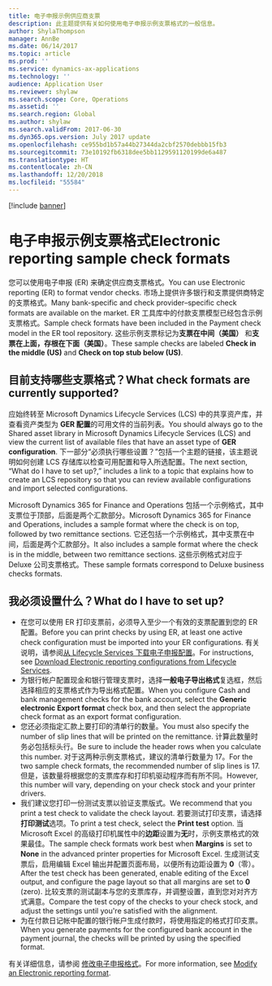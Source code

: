 ```yaml
---
title: 电子申报示例供应商支票
description: 此主题提供有关如何使用电子申报示例支票格式的一般信息。
author: ShylaThompson
manager: AnnBe
ms.date: 06/14/2017
ms.topic: article
ms.prod: ''
ms.service: dynamics-ax-applications
ms.technology: ''
audience: Application User
ms.reviewer: shylaw
ms.search.scope: Core, Operations
ms.assetid: ''
ms.search.region: Global
ms.author: shylaw
ms.search.validFrom: 2017-06-30
ms.dyn365.ops.version: July 2017 update
ms.openlocfilehash: ce955bd1b57a44b27344da2cbf2570debbb15fb3
ms.sourcegitcommit: 73e10192fb6318dee5bb1129591120199de6a487
ms.translationtype: HT
ms.contentlocale: zh-CN
ms.lasthandoff: 12/20/2018
ms.locfileid: "55584"
---
```

[!include [banner](../includes/banner.md)]

# <a name="electronic-reporting-sample-check-formats"></a><span data-ttu-id="81371-103">电子申报示例支票格式</span><span class="sxs-lookup"><span data-stu-id="81371-103">Electronic reporting sample check formats</span></span>

<span data-ttu-id="81371-104">您可以使用电子申报 (ER) 来确定供应商支票格式。</span><span class="sxs-lookup"><span data-stu-id="81371-104">You can use Electronic reporting (ER) to format vendor checks.</span></span> <span data-ttu-id="81371-105">市场上提供许多银行和支票提供商特定的支票格式。</span><span class="sxs-lookup"><span data-stu-id="81371-105">Many bank-specific and check provider–specific check formats are available on the market.</span></span> <span data-ttu-id="81371-106">ER 工具库中的付款支票模型已经包含示例支票格式。</span><span class="sxs-lookup"><span data-stu-id="81371-106">Sample check formats have been included in the Payment check model in the ER tool repository.</span></span> <span data-ttu-id="81371-107">这些示例支票标记为**支票在中间（美国）** 和**支票在上面，存根在下面（美国）**。</span><span class="sxs-lookup"><span data-stu-id="81371-107">These sample checks are labeled **Check in the middle (US)** and **Check on top stub below (US)**.</span></span>

## <a name="what-check-formats-are-currently-supported"></a><span data-ttu-id="81371-108">目前支持哪些支票格式？</span><span class="sxs-lookup"><span data-stu-id="81371-108">What check formats are currently supported?</span></span>

<span data-ttu-id="81371-109">应始终转至 Microsoft Dynamics Lifecycle Services (LCS) 中的共享资产库，并查看资产类型为 **GER 配置**的可用文件的当前列表。</span><span class="sxs-lookup"><span data-stu-id="81371-109">You should always go to the Shared asset library in Microsoft Dynamics Lifecycle Services (LCS) and view the current list of available files that have an asset type of **GER configuration**.</span></span> <span data-ttu-id="81371-110">下一部分“必须执行哪些设置？”包括一个主题的链接，该主题说明如何创建 LCS 存储库以检查可用配置和导入所选配置。</span><span class="sxs-lookup"><span data-stu-id="81371-110">The next section, “What do I have to set up?,” includes a link to a topic that explains how to create an LCS repository so that you can review available configurations and import selected configurations.</span></span>

<span data-ttu-id="81371-111">Microsoft Dynamics 365 for Finance and Operations 包括一个示例格式，其中支票位于顶部，后面是两个汇款部分。</span><span class="sxs-lookup"><span data-stu-id="81371-111">Microsoft Dynamics 365 for Finance and Operations, includes a sample format where the check is on top, followed by two remittance sections.</span></span> <span data-ttu-id="81371-112">它还包括一个示例格式，其中支票在中间，后面是两个汇款部分。</span><span class="sxs-lookup"><span data-stu-id="81371-112">It also includes a sample format where the check is in the middle, between two remittance sections.</span></span> <span data-ttu-id="81371-113">这些示例格式对应于 Deluxe 公司支票格式。</span><span class="sxs-lookup"><span data-stu-id="81371-113">These sample formats correspond to Deluxe business checks formats.</span></span>

## <a name="what-do-i-have-to-set-up"></a><span data-ttu-id="81371-114">我必须设置什么？</span><span class="sxs-lookup"><span data-stu-id="81371-114">What do I have to set up?</span></span>

- <span data-ttu-id="81371-115">在您可以使用 ER 打印支票前，必须导入至少一个有效的支票配置到您的 ER 配置。</span><span class="sxs-lookup"><span data-stu-id="81371-115">Before you can print checks by using ER, at least one active check configuration must be imported into your ER configurations.</span></span> <span data-ttu-id="81371-116">有关说明，请参阅[从 Lifecycle Services 下载电子申报配置](../../dev-itpro/analytics/download-electronic-reporting-configuration-lcs.md)。</span><span class="sxs-lookup"><span data-stu-id="81371-116">For instructions, see [Download Electronic reporting configurations from Lifecycle Services](../../dev-itpro/analytics/download-electronic-reporting-configuration-lcs.md).</span></span>
- <span data-ttu-id="81371-117">为银行帐户配置现金和银行管理支票时，选择**一般电子导出格式**复选框，然后选择相应的支票格式作为导出格式配置。</span><span class="sxs-lookup"><span data-stu-id="81371-117">When you configure Cash and bank management checks for the bank account, select the **Generic electronic Export format** check box, and then select the appropriate check format as an export format configuration.</span></span>
- <span data-ttu-id="81371-118">您还必须指定汇款上要打印的清单行的数量。</span><span class="sxs-lookup"><span data-stu-id="81371-118">You must also specify the number of slip lines that will be printed on the remittance.</span></span> <span data-ttu-id="81371-119">计算此数量时务必包括标头行。</span><span class="sxs-lookup"><span data-stu-id="81371-119">Be sure to include the header rows when you calculate this number.</span></span> <span data-ttu-id="81371-120">对于这两种示例支票格式，建议的清单行数量为 17。</span><span class="sxs-lookup"><span data-stu-id="81371-120">For the two sample check formats, the recommended number of slip lines is 17.</span></span> <span data-ttu-id="81371-121">但是，该数量将根据您的支票库存和打印机驱动程序而有所不同。</span><span class="sxs-lookup"><span data-stu-id="81371-121">However, this number will vary, depending on your check stock and your printer drivers.</span></span>
- <span data-ttu-id="81371-122">我们建议您打印一份测试支票以验证支票版式。</span><span class="sxs-lookup"><span data-stu-id="81371-122">We recommend that you print a test check to validate the check layout.</span></span> <span data-ttu-id="81371-123">若要测试打印支票，请选择**打印测试**选项。</span><span class="sxs-lookup"><span data-stu-id="81371-123">To print a test check, select the **Print test** option.</span></span> <span data-ttu-id="81371-124">当 Microsoft Excel 的高级打印机属性中的**边距**设置为**无**时，示例支票格式的效果最佳。</span><span class="sxs-lookup"><span data-stu-id="81371-124">The sample check formats work best when **Margins** is set to **None** in the advanced printer properties for Microsoft Excel.</span></span> <span data-ttu-id="81371-125">生成测试支票后，启用编辑 Excel 输出并配置页面布局，以便所有边距设置为 **0**（零）。</span><span class="sxs-lookup"><span data-stu-id="81371-125">After the test check has been generated, enable editing of the Excel output, and configure the page layout so that all margins are set to **0** (zero).</span></span> <span data-ttu-id="81371-126">比较支票的测试副本与您的支票库存，并调整设置，直到您对对齐方式满意。</span><span class="sxs-lookup"><span data-stu-id="81371-126">Compare the test copy of the checks to your check stock, and adjust the settings until you're satisfied with the alignment.</span></span>
- <span data-ttu-id="81371-127">为在付款日记帐中配置的银行帐户生成付款时，将使用指定的格式打印支票。</span><span class="sxs-lookup"><span data-stu-id="81371-127">When you generate payments for the configured bank account in the payment journal, the checks will be printed by using the specified format.</span></span>

<span data-ttu-id="81371-128">有关详细信息，请参阅 [修改电子申报格式](../../dev-itpro/analytics/modify-electronic-reporting-format-reapply-excel-template.md)。</span><span class="sxs-lookup"><span data-stu-id="81371-128">For more information, see [Modify an Electronic reporting format](../../dev-itpro/analytics/modify-electronic-reporting-format-reapply-excel-template.md).</span></span>
